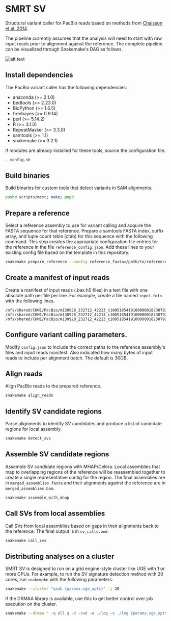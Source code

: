 # SMRT SV

Structural variant caller for PacBio reads based on methods from [Chaisson et
al. 2014](http://www.nature.com/nature/journal/vaop/ncurrent/full/nature13907.html).

The pipeline currently assumes that the analysis will need to start with raw
input reads prior to alignment against the reference. The complete pipeline can
be visualized through Snakemake's DAG as follows.

![alt text](https://raw.githubusercontent.com/EichlerLab/pacbio_variant_caller/master/pipeline.png?token=AAFNfPFB6lw3rKXVpwn9my7m5fNDJM-Mks5VNXa3wA%3D%3D "Snakemake DAG for the SV caller pipeline")

## Install dependencies

The PacBio variant caller has the following dependencies:

  - anaconda (>= 2.1.0)
  - bedtools (>= 2.23.0)
  - BioPython (>= 1.6.5)
  - freebayes (>= 0.9.14)
  - perl (>= 5.14.2)
  - R (>= 3.1.0)
  - RepeatMasker (>= 3.3.0)
  - samtools (>= 1.1)
  - snakemake (>= 3.2.1)

If modules are already installed for these tools, source the configuration file.

```bash
. config.sh
```

## Build binaries

Build binaries for custom tools that detect variants in SAM alignments.

```bash
pushd scripts/mcst; make; popd
```

## Prepare a reference

Select a reference assembly to use for variant calling and acquire the FASTA
sequence for that reference. Prepare a samtools FASTA index, suffix array, and
tuple count table (ctab) for this sequence with the following command. This step
creates the appropriate configuration file entries for the reference in the file
``reference_config.json``. Add these lines to your existing config file based on
the template in this repository.

```bash
snakemake prepare_reference --config reference_fasta=/path/to/reference.fasta
```

## Create a manifest of input reads

Create a manifest of input reads (.bax.h5 files) in a text file with one
absolute path per file per line. For example, create a file named `input.fofn`
with the following lines.

```
/nfs/shared/CHM1/PacBio/m130928_232712_42213_c100518541910000001823079209281310_s1_p0.1.bax.h5
/nfs/shared/CHM1/PacBio/m130928_232712_42213_c100518541910000001823079209281310_s1_p0.2.bax.h5
/nfs/shared/CHM1/PacBio/m130928_232712_42213_c100518541910000001823079209281310_s1_p0.3.bax.h5
```

## Configure variant calling parameters.

Modify `config.json` to include the correct paths to the reference assembly's
files and input reads manifest. Also indicated how many bytes of input reads to
include per alignment batch. The default is 30GB.

## Align reads

Align PacBio reads to the prepared reference.

```bash
snakemake align_reads
```

## Identify SV candidate regions

Parse alignments to identify SV candidates and produce a list of candidate
regions for local assembly.

```bash
snakemake detect_svs
```

## Assemble SV candidate regions

Assemble SV candidate regions with MHAP/Celera. Local assemblies that map to
overlapping regions of the reference will be reassembled together to create a
single representative contig for the region. The final assemblies are in
`merged_assemblies.fasta` and their alignments against the reference are in
`merged_assemblies.bam`.

```bash
snakemake assemble_with_mhap
```

## Call SVs from local assemblies

Call SVs from local assemblies based on gaps in their alignments back to the
reference. The final output is in `sv_calls.bed`.

```bash
snakemake call_svs
```

## Distributing analyses on a cluster

SMRT SV is designed to run on a grid engine-style cluster like UGE with 1 or
more CPUs. For example, to run the SV signature detection method with 20 cores,
run `snakemake` with the following parameters.

```bash
snakemake --cluster "qsub {params.sge_opts}" -j 20
```

If the DRMAA library is available, use this to get better control over job
execution on the cluster.

```bash
snakemake --drmaa " -q all.q -V -cwd -e ./log -o ./log {params.sge_opts} -w n -S /bin/bash" -j 20 -w 30 align_reads
```
